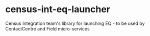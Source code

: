 # census-int-eq-launcher
Census Integration team's library for launching EQ - to be used by ContactCentre and Field micro-services
